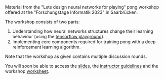 Material from the "Lets design neural networks for playing" pong workshop offered 
at the "Forschungstage Informatik 2023" in Saarbrücken.

The workshop consists of two parts:
1. Understanding how neural networks structures change their learning behaviour (using the [tensorflow playground](https://playground.tensorflow.org/#activation=tanh&batchSize=10&dataset=spiral&regDataset=reg-plane&learningRate=0.03&regularizationRate=0&noise=30&networkShape=2,2&seed=0.37102&showTestData=false&discretize=true&percTrainData=70&x=true&y=true&xTimesY=false&xSquared=false&ySquared=false&cosX=false&sinX=false&cosY=false&sinY=false&collectStats=false&problem=classification&initZero=false&hideText=false&batchSize_hide=true&noise_hide=false&problem_hide=true&activation_hide=true&stepButton_hide=true&regularization_hide=true&dataset_hide=true&learningRate_hide=true&percTrainData_hide=false&regularizationRate_hide=true&resetButton_hide=false)).
2. Implementing core components required for training pong with a deep reinforcement learning algorithm. 

Note that the workshop as given contains multiple discussion rounds.

You will soon be able to access the [slides](https://docs.google.com/presentation/d/1lQ-Lb66ZiuLG7xDpak_Jjy1mfJK65HmqaCfNvemWwAU/edit?usp=sharing), the [instructor guidelines](https://docs.google.com/document/d/1PTU_roPTB6GZ7gnvzKYF42gCJLkFLGftZ8JZ-0clUX0/edit?usp=sharing) and the workshop [worksheet](https://docs.google.com/document/d/1MtlhtOiJxd2rgo6IPqJpmJKzOJ2mwxtdYrtjJSB7Yyg/edit?usp=sharing).
